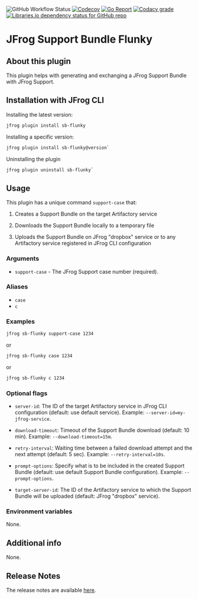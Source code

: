 ![GitHub Workflow Status](https://img.shields.io/github/workflow/status/cyrilc-pro/jfrog-support-bundle-flunky/Go?style=plastic)
[![Codecov](https://img.shields.io/codecov/c/github/cyrilc-pro/jfrog-support-bundle-flunky?style=plastic&label=codecov)](https://codecov.io/gh/cyrilc-pro/jfrog-support-bundle-flunky)
[![Go Report](https://goreportcard.com/badge/github.com/cyrilc-pro/jfrog-support-bundle-flunky?style=plastic)](https://goreportcard.com/report/github.com/cyrilc-pro/jfrog-support-bundle-flunky)
[![Codacy grade](https://img.shields.io/codacy/grade/b286b95be72c4aa19de86f8c4a985f34?label=codacy&style=plastic)](https://www.codacy.com/gh/cyrilc-pro/jfrog-support-bundle-flunky/dashboard?utm_source=github.com&amp;utm_medium=referral&amp;utm_content=cyrilc-pro/jfrog-support-bundle-flunky&amp;utm_campaign=Badge_Grade)
[![Libraries.io dependency status for GitHub repo](https://img.shields.io/librariesio/github/cyrilc-pro/jfrog-support-bundle-flunky?label=libraries.io&style=plastic)](https://libraries.io/github/cyrilc-pro/jfrog-support-bundle-flunky)

# JFrog Support Bundle Flunky

## About this plugin

This plugin helps with generating and exchanging a JFrog Support Bundle with JFrog Support.

## Installation with JFrog CLI

Installing the latest version:

``` bash
jfrog plugin install sb-flunky
```

Installing a specific version:

``` bash
jfrog plugin install sb-flunky@version`
```

Uninstalling the plugin

``` bash
jfrog plugin uninstall sb-flunky`
```

## Usage

This plugin has a unique command `support-case` that:

1.  Creates a Support Bundle on the target Artifactory service

2.  Downloads the Support Bundle locally to a temporary file

3.  Uploads the Support Bundle on JFrog "dropbox" service or to any Artifactory service registered in JFrog CLI 
    configuration

### Arguments

-   `support-case` - The JFrog Support case number (required).

### Aliases

-   `case`
-   `c`

### Examples

``` bash
jfrog sb-flunky support-case 1234
```

or

``` bash
jfrog sb-flunky case 1234
```

or

``` bash
jfrog sb-flunky c 1234
```

### Optional flags

-   `server-id`: The ID of the target Artifactory service in JFrog CLI configuration (default: use default service). 
    Example: `--server-id=my-jfrog-service`.

-   `download-timeout`: Timeout of the Support Bundle download (default: 10 min). Example: `--download-timeout=15m`.

-   `retry-interval`: Waiting time between a failed download attempt and the next attempt (default: 5 sec). Example: 
    `--retry-interval=10s`.

-   `prompt-options`: Specify what is to be included in the created Support Bundle (default: use default Support Bundle 
    configuration). Example: `--prompt-options`.

-   `target-server-id`: The ID of the Artifactory service to which the Support Bundle will be uploaded (default: JFrog 
    "dropbox" service).

### Environment variables

None.

## Additional info

None.

## Release Notes

The release notes are available [here](RELEASE.md).
